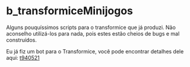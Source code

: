 # b_transformiceMinijogos


Alguns pouquíssimos scripts para o transformice que já produzi.
Não aconselho utilizá-los para nada, pois estes estão cheios de bugs e mal construídos.


Eu já fiz um bot para o Transformice, você pode encontrar detalhes dele aqui: [t940521](https://atelier801.com/topic?f=864625&t=940521)

